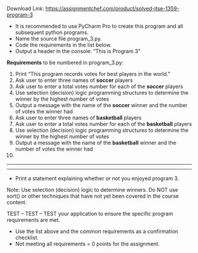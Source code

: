 Download Link: https://assignmentchef.com/product/solved-itse-1359-program-3
<br>
<ul>

 <li>It is recommended to use PyCharm Pro to create this program and all subsequent python programs.</li>

 <li>Name the source file program_3.py.</li>

 <li>Code the requirements in the list below.</li>

 <li>Output a header in the console: “This is Program 3”</li>

</ul>




<strong>            Requirements</strong> to be numbered in program_3.py:

<ol>

 <li>Print “This program records votes for best players in the world.”</li>

 <li>Ask user to enter three names of <strong>soccer</strong> players</li>

 <li>Ask user to enter a total votes number for each of the <strong>soccer</strong> players</li>

 <li>Use selection (decision) logic programming structures to determine the winner by the highest number of votes</li>

 <li>Output a message with the name of the <strong>soccer</strong> winner and the number of votes the winner had</li>

 <li>Ask user to enter three names of <strong>basketball</strong> players</li>

 <li>Ask user to enter a total votes number for each of the <strong>basketball</strong> players</li>

 <li>Use selection (decision) logic programming structures to determine the winner by the highest number of votes</li>

 <li>Output a message with the name of the <strong>basketball</strong> winner and the number of votes the winner had</li>

 <li></li>

</ol>

<table>

 <tbody>

  <tr>

   <td width="695"></td>

  </tr>

  <tr>

   <td></td>

   <td></td>

  </tr>

 </tbody>

</table>

<ul>

 <li>Print a statement explaining whether or not you enjoyed program 3.</li>

</ul>

Note: Use selection (decision) logic to determine winners. Do NOT use sort() or other techniques that have not yet been covered in the course content.

TEST – TEST – TEST your application to ensure the specific program requirements are met.

<ul>

 <li>Use the list above and the common requirements as a confirmation checklist.</li>

 <li>Not meeting all requirements = 0 points for the assignment.</li>

</ul>


